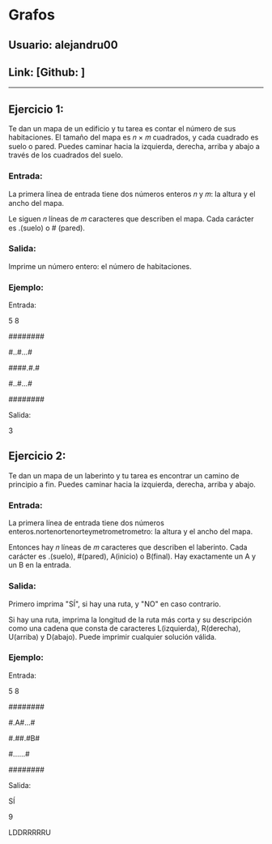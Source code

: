 # Grafos
## Usuario: alejandru00
## Link: [Github: ]
----------------------------------
## Ejercicio 1:

Te dan un mapa de un edificio y tu tarea es contar el número de sus habitaciones. El
tamaño del mapa es 𝑛 × 𝑚 cuadrados, y cada cuadrado es suelo o pared. Puedes caminar
hacia la izquierda, derecha, arriba y abajo a través de los cuadrados del suelo.


### Entrada:

La primera línea de entrada tiene dos números enteros 𝑛 y 𝑚: la altura y el ancho del mapa.

Le siguen 𝑛 líneas de 𝑚 caracteres que describen el mapa. Cada carácter es .(suelo) o #
(pared).


### Salida:

Imprime un número entero: el número de habitaciones.


### Ejemplo:

Entrada:

5 8

########

#..#...#

####.#.#

#..#...#

########

Salida:

3



## Ejercicio 2:

Te dan un mapa de un laberinto y tu tarea es encontrar un camino de principio a fin. Puedes
caminar hacia la izquierda, derecha, arriba y abajo.


### Entrada:

La primera línea de entrada tiene dos números enteros.nortenortenorteymetrometrometro: la
altura y el ancho del mapa.

Entonces hay 𝑛 líneas de 𝑚 caracteres que describen el laberinto. Cada carácter es
.(suelo), #(pared), A(inicio) o B(final). Hay exactamente un A y un B en la entrada.


### Salida:

Primero imprima "SÍ", si hay una ruta, y "NO" en caso contrario.

Si hay una ruta, imprima la longitud de la ruta más corta y su descripción como una cadena
que consta de caracteres L(izquierda), R(derecha), U(arriba) y D(abajo). Puede imprimir
cualquier solución válida.



### Ejemplo:

Entrada:

5 8

########

#.A#...#

#.##.#B#

#......#

########

Salida:

SÍ

9

LDDRRRRRU
